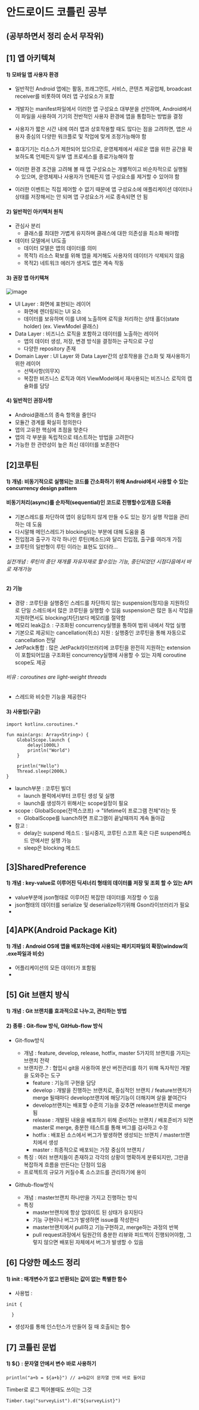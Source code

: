 안드로이드 코틀린 공부
======================
(공부하면서 정리 순서 무작위)
-----------------------------

## [1] 앱 아키텍쳐
#### 1) 모바일 앱 사용자 환경
- 일반적인 Android 앱에는 활동, 프래그먼트, 서비스, 콘텐츠 제공업체, broadcast receiver를 비롯하여 여러 앱 구성요소가 포함
- 개발자는 manifest파일에서 이러한 앱 구성요소 대부분을 선언하며, Android에서 이 파일을 사용하여 기기의 전반적인 사용자 환경에 앱을 통합하는 방법을 결정
- 사용자가 짧은 시간 내에 여러 앱과 상호작용할 때도 많다는 점을 고려하면, 앱은 사용자 중심의 다양한 워크플로 및 작업에 맞게 조정가능해야 함

- 휴대기기는 리소스가 제한되어 있으므로, 운영체제에서 새로운 앱을 위한 공간을 확보하도록 언제든지 일부 앱 프로세스를 종료가능해야 함

- 이러한 환경 조건을 고려해 볼 때 앱 구성요소는 개별적이고 비순차적으로 실행될 수 있으며, 운영체제나 사용자가 언제든지 앱 구성요소를 제거할 수 있어야 함
- 이러한 이벤트는 직접 제어할 수 없기 때문에 앱 구성요소에 애플리케이션 데이터나 상태를 저장해서는 안 되며 앱 구성요소가 서로 종속되면 안 됨

#### 2) 일반적인 아키텍처 원칙
- 관심사 분리 
  + 클래스를 최대한 가볍게 유지하며 클래스에 대한 의존성을 최소화 해야함
- 데이터 모델에서 UI도출
  + 데이터 모델은 앱의 데이터를 의미
  + 목적1) 리소스 확보를 위해 앱을 제거해도 사용자의 데이터가 삭제되지 않음
  + 목적2) 네트워크 에러가 생겨도 앱은 계속 작동

#### 3) 권장 앱 아키텍쳐
![image](https://user-images.githubusercontent.com/83804417/155471966-75136904-0793-480c-9f6f-5c25916404e7.png)
- UI Layer : 화면에 표현되는 레이어
  + 화면에 렌더링되는 UI 요소
  + 데이터를 보유하며 이를 UI에 노출하며 로직을 처리하는 상태 홀더(state holder) (ex. ViewModel 클래스)
- Data Layer : 비즈니스 로직을 포함하고 데이터를 노출하는 레이어
  + 앱의 데이터 생성, 저장, 변경 방식을 결정하는 규칙으로 구성
  + 다양한 repository 존재
- Domain Layer : UI Layer 와 Data Layer간의 상호작용을 간소화 및 재사용하기 위한 레이어
  + 선택사항(의무X)
  + 복잡한 비즈니스 로직과 여러 ViewModel에서 재사용되는 비즈니스 로직의 캡슐화를 담당

#### 4) 일반적인 권장사항
- Android클래스의 종속 항목을 줄인다
- 모듈간 경계를 확실히 정의한다
- 앱의 고유한 핵심에 초점을 맞춘다
- 앱의 각 부분을 독립적으로 테스트하는 방법을 고려한다
- 가능한 한 관련성이 높은 최신 데이터를 보존한다


## [2]코루틴

#### 1) 개념: 비동기적으로 실행되는 코드를 간소화하기 위해 Android에서 사용할 수 있는 concurrency design pattern
#### 비동기처리(async)를 순차적(sequential)인 코드로 진행할수있게끔 도와줌
- 기본스레드를 차단하여 앱이 응답하지 않게 만들 수도 있는 장기 실행 작업을 관리하는 데 도움
- 다시말해 메인스레드가 blocking되는 부분에 대해 도움을 줌
- 진입점과 출구가 각각 하나인 루틴(메소드)와 달리 진입점, 출구를 여러개 가짐
- 코루틴의 일반형이 루틴 이라는 표현도 있더라...
###### 실전개념 : 루틴의 중단  재개를 자유자재로 할수있는 기능, 중단되었던 시점다음에서 바로 재개가능

#### 2) 기능
- 경량 : 코루틴을 실행중인 스레드를 차단하지 않는 suspension(정지)을 지원하므로 단일 스레드에서 많은 코루틴을 실행할 수 있음
         suspension은 많은 동시 작업을 지원하면서도 blocking(차단)보다 메모리를 절약함
- 메모리 leak감소 : 구조화된 concurrency실행을 통하여 범위 내에서 작업 실행
- 기본으로 제공되는 cancellation(취소) 지원 : 실행중인 코루틴을 통해 자동으로 cancellation 전달
- JetPack통합 : 많은 JetPack라이브러리에 코루틴을 완전히 지원하는 extension이 포함되어있음
               구조화된 concurrency실행에 사용할 수 있는 자체 coroutine scope도 제공
###### 비유 : coroutines are light-weight threads
- 스레드와 비슷한 기능을 제공한다 
               
#### 3) 사용법(구글)

```
import kotlinx.coroutines.*

fun main(args: Array<String>) {
    GlobalScope.launch {
        delay(1000L)
        println("World")
    }

    println("Hello")
    Thread.sleep(2000L)
}
```
- launch부분 : 코루틴 빌더
  - launch 블럭에서부터 코루틴 생성 및 실행
  - launch를 생성하기 위해서는 scope설정이 필요
- scope : GlobalScope(전역스코프) -> "lifetime이 프로그램 전체"라는 뜻 
  - GlobalScope를 luanch하면 프로그램이 끝날때까지 계속 돌아감
- 참고 : 
  - delay는 suspend 메소드 : 일시중지, 코루틴 스코프 혹은 다른 suspend메소드 안에서만 실행 가능
  - sleep은 blocking 메소드


## [3]SharedPreference

#### 1) 개념 : key-value로 이루어진 딕셔너리 형태의 데이터를 저장 및 조회 할 수 있는 API
- value부분에 json형태로 이루어진 복잡한 데이터를 저장할 수 있음
- json형태의 데이터를 serialize 및 deserialize하기위해 Gson라이브러리가 필요 
- 

## [4]APK(Android Package Kit)

#### 1) 개념 : Android OS에 앱을 배포하는데에 사용되는 패키지파일의 확장(window의 .exe파일과 비슷)
- 어플리케이션의 모든 데이터가 포함됨
- 


## [5] Git 브랜치 방식

#### 1) 개념 : Git 브랜치를 효과적으로 나누고, 관리하는 방법

#### 2) 종류 : Git-flow 방식, GitHub-flow 방식

- Git-flow방식
  + 개념 : feature, develop, release, hotfix, master 5가지의 브랜치를 가지는 브랜치 전략
  + 브랜치란..? : 협업시 git을 사용하여 분산 버전관리를 하기 위해 독자적인 개발을 도와주는 도구
    * feature : 기능의 구현을 담당
    * develop : 개발을 진행하는 브랜치로, 중심적인 브랜치 / feature브랜치가 merge 될때마다 develop브랜치에 해당기능이 더해지며 살을 붙여간다
    * develop브랜치는 배포할 수준의 기능을 갖추면 release브랜치로 merge 됨
    * release : 개발된 내용을 배포하기 위해 준비하는 브랜치 / 배포준비가 되면 master로 merge, 충분한 테스트를 통해 버그를 검사하고 수정
    * hotfix : 배포된 소스에서 버그가 발생하면 생성되는 브랜치 / master브랜치에서 생성
    * master : 최종적으로 배포되는 가장 중심의 브랜치 / 
  + 특징 : 여러 브랜치들이 존재하고 각각의 상황이 명확하게 분류되지만, 그만큼 복잡하게 흐름을 만든다는 단점이 있음
  + 프로젝트의 규모가 커질수록 소스코드를 관리하기에 용이

- Github-flow방식
  + 개념 : master브랜치 하나만을 가지고 진행하는 방식
  + 특징 
    * master브랜치에 항상 업데이트 된 상태가 유지된다
    * 기능 구현이나 버그가 발생하면 issue를 작성한다
    * master브랜치에서 pull하고 기능구현하고, merge하는 과정의 반복
    * pull request과정에서 팀원간의 충분한 리뷰와 피드백이 진행되어야함, 그렇지 않으면 배포된 자체에서 버그가 발생할 수 있음


## [6] 다양한 메소드 정리

#### 1) init : 매개변수가 없고 반환되는 값이 없는 특별한 함수
- 사용법 : 
``` 
init {
  
  }
```
- 생성자를 통해 인스턴스가 만들어 질 때 호출되는 함수


## [7] 코틀린 문법

#### 1) ${} : 문자열 안에서 변수 바로 사용하기
```
println("a+b = ${a+b}") // a+b값이 문자열 안에 바로 들어감
```
Timber로 로그 찍어볼때도 쓰이는 그것
```
Timber.tag("surveyList").d("${surveyList}")
```
